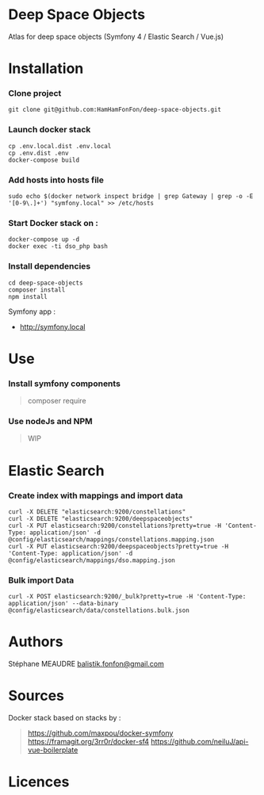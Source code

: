 # Deep Space Objects
Atlas for deep space objects (Symfony 4 / Elastic Search / Vue.js)

Installation
==
### Clone project
`git clone git@github.com:HamHamFonFon/deep-space-objects.git` 
 
### Launch docker stack
 ```
 cp .env.local.dist .env.local
 cp .env.dist .env
 docker-compose build
 ````

### Add hosts into hosts file
 `sudo echo $(docker network inspect bridge | grep Gateway | grep -o -E '[0-9\.]+') "symfony.local" >> /etc/hosts`


### Start Docker stack on :

```
docker-compose up -d
docker exec -ti dso_php bash
```

### Install dependencies

```
cd deep-space-objects
composer install
npm install
``` 

Symfony app :
 - http://symfony.local

Use
==

### Install symfony components
 > composer require <components>

### Use nodeJs and NPM
 > WIP


Elastic Search
==
### Create index with mappings and import data
```
curl -X DELETE "elasticsearch:9200/constellations"
curl -X DELETE "elasticsearch:9200/deepspaceobjects"
curl -X PUT elasticsearch:9200/constellations?pretty=true -H 'Content-Type: application/json' -d @config/elasticsearch/mappings/constellations.mapping.json
curl -X PUT elasticsearch:9200/deepspaceobjects?pretty=true -H 'Content-Type: application/json' -d @config/elasticsearch/mappings/dso.mapping.json
```

### Bulk import Data
```
curl -X POST elasticsearch:9200/_bulk?pretty=true -H 'Content-Type: application/json' --data-binary @config/elasticsearch/data/constellations.bulk.json
```

Authors
==
 Stéphane MEAUDRE <balistik.fonfon@gmail.com>

Sources
=======
Docker stack based on stacks by :
> https://github.com/maxpou/docker-symfony
> https://framagit.org/3rr0r/docker-sf4
> https://github.com/neiluJ/api-vue-boilerplate

Licences
==
